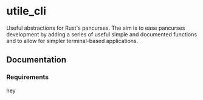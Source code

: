 # utile_cli
Useful abstractions for Rust's pancurses. The aim is to ease pancurses development by adding a series of useful simple and documented functions and to allow for simpler terminal-based applications.

## Documentation
### Requirements
hey